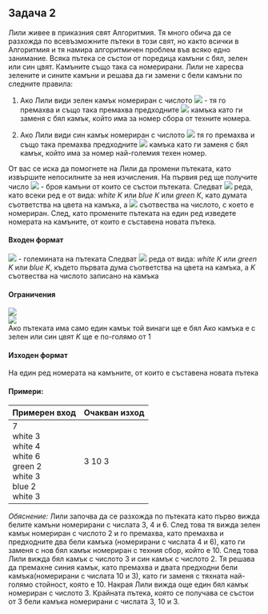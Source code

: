 ## Задача 2
Лили живее в приказния свят Алгоритмия. Тя много обича да се разхожда по всевъзможните пътеки в този свят, но както всички в Алгоритмия и тя намира алгоритмичен проблем във всяко едно занимание. Всяка пътека се състои от поредица камъни с бял, зелен или син цвят. Камъните също така са номерирани. Лили не харесва зелените и сините камъни и решава да ги замени с бели камъни по следните правила:

1) Ако Лили види зелен камък номериран с числото <img src="https://latex.codecogs.com/svg.latex?\Large&space;K"> - тя го премахва и също така премахва предходните <img src="https://latex.codecogs.com/svg.latex?\Large&space;K"> камъка като ги заменя с бял камък, който има за номер сбора от техните номера.

2) Ако Лили види син камък номериран с числото <img src="https://latex.codecogs.com/svg.latex?\Large&space;K"> тя го премахва и също така премахва предходните <img src="https://latex.codecogs.com/svg.latex?\Large&space;K"> камъка като ги заменя с бял камък, който има за номер най-големия техен номер.

От вас се иска да помогнете на Лили да промени пътеката, като извършите непосилните за нея изчисления. На първия ред ще получите число <img src="https://latex.codecogs.com/svg.latex?\Large&space;N"> - броя камъни от които се състои пътеката. Следват <img src="https://latex.codecogs.com/svg.latex?\Large&space;N"> реда, като всеки ред е от вида: *white K* или *blue К* или *green К*, като думата съответства на цвета на камъка, а <img src="https://latex.codecogs.com/svg.latex?\Large&space;K"> съотвества на числото, с което е номериран. След, като промените пътеката на един ред изведете номерата на камъните, от които е съставена новата пътека.

#### Входен формат
<img src="https://latex.codecogs.com/svg.latex?\Large&space;N"> - големината на пътеката
Следват <img src="https://latex.codecogs.com/svg.latex?\Large&space;N"> реда от вида: *white К* или *green K* или *blue K*, където първата дума съответства на цвета на камъка, а *K* съотвества на числото записано на камъка

#### Ограничения
<img src="https://latex.codecogs.com/svg.latex?\Large&space;1\le{N}\le{1{\:}000{\:}000}"><br>
<img src="https://latex.codecogs.com/svg.latex?\Large&space;-2^{31}<K<2^{31}"><br>
Ако пътеката има само един камък той винаги ще е бял
Ако камъка е с зелен или син цвят *K* ще е по-голямо от 1

#### Изходен формат
На един ред номерата на камъните, от които е съставена новата пътека

#### Примери:
Примерен вход|Очакван изход
-|-
7<br>white 3<br>white 4<br>white 6<br>green 2<br>white 3<br>blue 2<br>white 3|3 10 3

*Обяснение:* Лили започва да се разхожда по пътеката като първо вижда белите камъни номерирани с числата 3, 4 и 6. След това тя вижда зелен камък номериран с числото 2 и го премахва, като премахва и предходните два бели камъка (номерирани с числата 4 и 6), като ги заменя с нов бял камък номериран с техния сбор, който е 10. След това Лили вижда бял камък с числото 3 и син камък с числото 2. Тя решава да премахне синия камък, като премахва и двата предходни бели камъка(номерирани с числата 10 и 3), като ги заменя с тяхната най-голямо стойност, която е 10. Накрая Лили вижда още един бял камък номериран с числото 3. Крайната пътека, която се получава се състои от 3 бели камъка номерирани с числата 3, 10 и 3.


  

